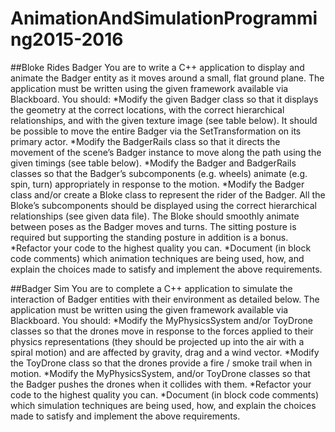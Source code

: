 # AnimationAndSimulationProgramming2015-2016

##Bloke Rides Badger
You are to write a C++ application to display and animate the Badger entity as it moves around a
small, flat ground plane. The application must be written using the given framework available via
Blackboard. You should:
*Modify the given Badger class so that it displays the geometry at the correct locations, with the
correct hierarchical relationships, and with the given texture image (see table below). It should
be possible to move the entire Badger via the SetTransformation on its primary actor.
*Modify the BadgerRails class so that it directs the movement of the scene’s Badger instance to
move along the path using the given timings (see table below).
*Modify the Badger and BadgerRails classes so that the Badger’s subcomponents (e.g. wheels)
animate (e.g. spin, turn) appropriately in response to the motion.
*Modify the Badger class and/or create a Bloke class to represent the rider of the Badger. All the
Bloke’s subcomponents should be displayed using the correct hierarchical relationships (see
given data file). The Bloke should smoothly animate between poses as the Badger moves and
turns. The sitting posture is required but supporting the standing posture in addition is a bonus.
*Refactor your code to the highest quality you can.
*Document (in block code comments) which animation techniques are being used, how, and
explain the choices made to satisfy and implement the above requirements.


##Badger Sim
You are to complete a C++ application to simulate the interaction of Badger entities with their
environment as detailed below. The application must be written using the given framework
available via Blackboard. You should:
*Modify the MyPhysicsSystem and/or ToyDrone classes so that the drones move in response to
the forces applied to their physics representations (they should be projected up into the air with
a spiral motion) and are affected by gravity, drag and a wind vector.
*Modify the ToyDrone class so that the drones provide a fire / smoke trail when in motion.
*Modify the MyPhysicsSystem, and/or ToyDrone classes so that the Badger pushes the drones
when it collides with them.
*Refactor your code to the highest quality you can.
*Document (in block code comments) which simulation techniques are being used, how, and
explain the choices made to satisfy and implement the above requirements.
